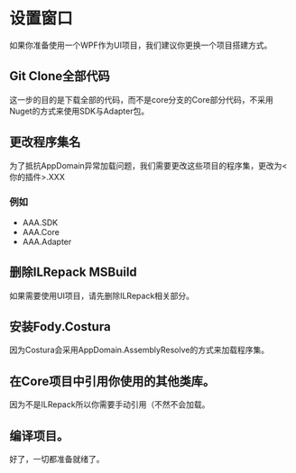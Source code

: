 # 设置窗口
如果你准备使用一个WPF作为UI项目，我们建议你更换一个项目搭建方式。

## Git Clone全部代码
这一步的目的是下载全部的代码，而不是core分支的Core部分代码，不采用Nuget的方式来使用SDK与Adapter包。

## 更改程序集名
为了抵抗AppDomain异常加载问题，我们需要更改这些项目的程序集，更改为<你的插件>.XXX
### 例如
- AAA.SDK
- AAA.Core
- AAA.Adapter

## 删除ILRepack MSBuild
如果需要使用UI项目，请先删除ILRepack相关部分。

## 安装Fody.Costura
因为Costura会采用AppDomain.AssemblyResolve的方式来加载程序集。

## 在Core项目中引用你使用的其他类库。
因为不是ILRepack所以你需要手动引用（不然不会加载。

## 编译项目。
好了，一切都准备就绪了。